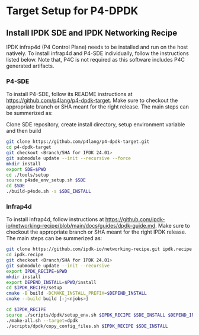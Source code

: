 # Target Setup for P4-DPDK

## Install IPDK SDE and IPDK Networking Recipe
IPDK infrap4d (P4 Control Plane) needs to be installed and run on the host
natively. To install infrap4d and P4-SDE
individually, follow the instructions listed below. Note that, P4C is not
required as this software includes P4C generated artifacts.
 
### P4-SDE
  To install P4-SDE, follow its README instructions at
  https://github.com/p4lang/p4-dpdk-target. Make sure to checkout the appropriate
  branch or SHA meant for the right release. The main steps can be summerized as:

  Clone SDE repository, create install directory, setup environment variable and
  then build
  ```bash
  git clone https://github.com/p4lang/p4-dpdk-target.git
  cd p4-dpdk-target
  git checkout <Branch/SHA for IPDK 24.01>
  git submodule update --init --recursive --force
  mkdir install
  export SDE=$PWD
  cd ./tools/setup
  source p4sde_env_setup.sh $SDE
  cd $SDE
  ./build-p4sde.sh -s $SDE_INSTALL
  ```

### Infrap4d
  To install infrap4d, follow instructions at
  https://github.com/ipdk-io/networking-recipe/blob/main/docs/guides/dpdk-guide.md.
  Make sure to checkout the appropriate
  branch or SHA meant for the right IPDK release. The main steps can be summerized as:
  ```bash
  git clone https://github.com/ipdk-io/networking-recipe.git ipdk.recipe
  cd ipdk.recipe
  git checkout <Branch/SHA for IPDK 24.01>
  git submodule update --init --recursive
  export IPDK_RECIPE=$PWD
  mkdir install
  export DEPEND_INSTALL=$PWD/install
  cd $IPDK_RECIPE/setup
  cmake -B build -DCMAKE_INSTALL_PREFIX=$DEPEND_INSTALL
  cmake --build build [-j<njobs>]

  cd $IPDK_RECIPE
  source ./scripts/dpdk/setup_env.sh $IPDK_RECIPE $SDE_INSTALL $DEPEND_INSTALL
  ./make-all.sh --target=dpdk
  ./scripts/dpdk/copy_config_files.sh $IPDK_RECIPE $SDE_INSTALL
  ```

